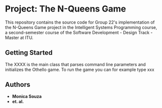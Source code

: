 # Project: The N-Queens Game

This repository contains the source code for Group 22's implementation
of the N-Queens Game project in the Intelligent Systems Programming course,
a second-semester course of the Software Development - Design Track - Master at ITU.

## Getting Started

The XXXX is the main class that parses command line parameters and initializes the Othello game.
To run the game you can for example type xxx

## Authors

* **Monica Souza**
* **et. al.**
